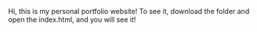 Hi, this is my personal portfolio website! To see it, download the folder and open the index.html, and you will see it!
